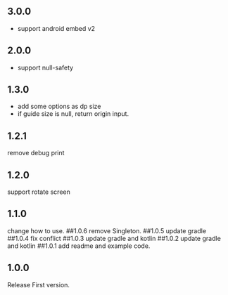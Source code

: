 ## 3.0.0
- support android embed v2
## 2.0.0
- support null-safety
## 1.3.0
- add some options as dp size
- if guide size is null, return origin input.
## 1.2.1
remove debug print
## 1.2.0
support rotate screen
## 1.1.0
change how to use.
##1.0.6
remove Singleton.
##1.0.5
update gradle
##1.0.4
fix conflict
##1.0.3
update gradle and kotlin
##1.0.2
update gradle and kotlin
##1.0.1
add readme and example code.
## 1.0.0
Release First version.